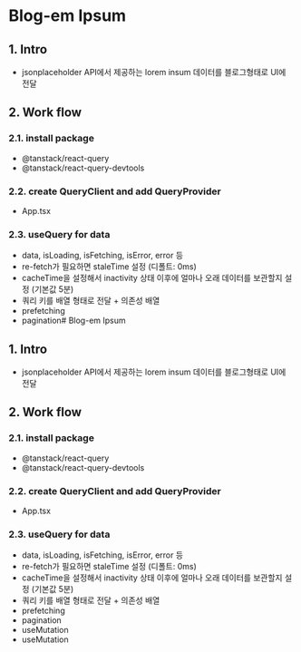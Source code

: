 # Blog-em Ipsum
## 1. Intro
- jsonplaceholder API에서 제공하는 lorem insum 데이터를 블로그형태로 UI에 전달
## 2. Work flow
### 2.1. install package
- @tanstack/react-query
- @tanstack/react-query-devtools
### 2.2. create QueryClient and add QueryProvider
- App.tsx
### 2.3. useQuery for data
- data, isLoading, isFetching, isError, error 등
- re-fetch가 필요하면 staleTime 설정 (디폴트: 0ms)
- cacheTime을 설정해서 inactivity 상태 이후에 얼마나 오래 데이터를 보관할지 설정 (기본값 5분)
- 쿼리 키를 배열 형태로 전달 + 의존성 배열
- prefetching
- pagination# Blog-em Ipsum
## 1. Intro
- jsonplaceholder API에서 제공하는 lorem insum 데이터를 블로그형태로 UI에 전달
## 2. Work flow
### 2.1. install package
- @tanstack/react-query
- @tanstack/react-query-devtools
### 2.2. create QueryClient and add QueryProvider
- App.tsx
### 2.3. useQuery for data
- data, isLoading, isFetching, isError, error 등
- re-fetch가 필요하면 staleTime 설정 (디폴트: 0ms)
- cacheTime을 설정해서 inactivity 상태 이후에 얼마나 오래 데이터를 보관할지 설정 (기본값 5분)
- 쿼리 키를 배열 형태로 전달 + 의존성 배열 
- prefetching
- pagination
- useMutation
- useMutation